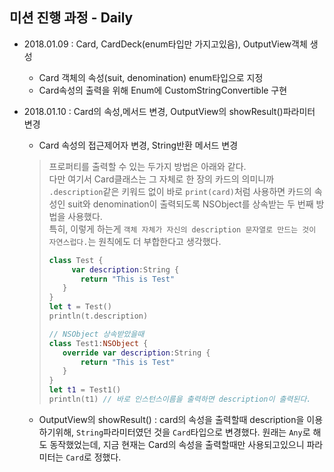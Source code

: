 ## 미션 진행 과정 - Daily
- 2018.01.09 : Card, CardDeck(enum타입만 가지고있음), OutputView객체 생성
  - Card 객체의 속성(suit, denomination) enum타입으로 지정
  - Card속성의 출력을 위해 Enum에 CustomStringConvertible 구현
- 2018.01.10 : Card의 속성,메서드 변경, OutputView의 showResult()파라미터 변경
  - Card 속성의 접근제어자 변경, String반환 메서드 변경
  > 프로퍼티를 출력할 수 있는 두가지 방법은 아래와 같다. <br/>
  > 다만 여기서 Card클래스는 그 자체로 한 장의 카드의 의미니까 `.description`같은 키워드 없이 바로 `print(card)`처럼 사용하면 카드의 속성인 suit와 denomination이 출력되도록 NSObject를 상속받는 두 번째 방법을 사용했다. <br/>
  > 특히, 이렇게 하는게 `객체 자체가 자신의 description 문자열로 만드는 것이 자연스럽다.`는 원칙에도 더 부합한다고 생각했다.
  > ```swift
  > class Test {
  >      var description:String {
  >        return "This is Test"
  >    }
  >}
  >let t = Test()
  >println(t.description)
  >
  > // NSObject 상속받았을때
  >class Test1:NSObject {
  >    override var description:String {
  >        return "This is Test"
  >    }
  >}
  >let t1 = Test1()
  >println(t1) // 바로 인스턴스이름을 출력하면 description이 출력된다.
  > ```

  - OutputView의 showResult() : card의 속성을 출력할때 description을 이용하기위해, `String`파라미터였던 것을 `Card`타입으로 변경했다. 원래는 `Any`로 해도 동작했었는데, 지금 현재는 Card의 속성을 출력할때만 사용되고있으니 파라미터는 `Card`로 정했다.
